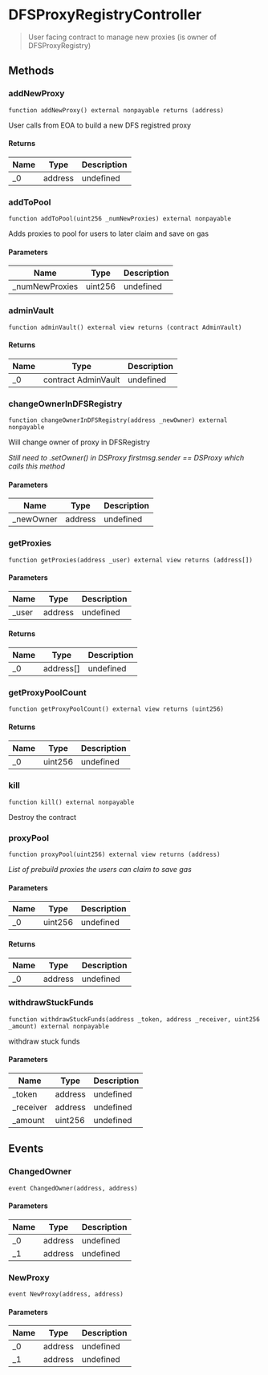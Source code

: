 # DFSProxyRegistryController



> User facing contract to manage new proxies (is owner of DFSProxyRegistry)





## Methods

### addNewProxy

```solidity
function addNewProxy() external nonpayable returns (address)
```

User calls from EOA to build a new DFS registred proxy




#### Returns

| Name | Type | Description |
|---|---|---|
| _0 | address | undefined

### addToPool

```solidity
function addToPool(uint256 _numNewProxies) external nonpayable
```

Adds proxies to pool for users to later claim and save on gas



#### Parameters

| Name | Type | Description |
|---|---|---|
| _numNewProxies | uint256 | undefined

### adminVault

```solidity
function adminVault() external view returns (contract AdminVault)
```






#### Returns

| Name | Type | Description |
|---|---|---|
| _0 | contract AdminVault | undefined

### changeOwnerInDFSRegistry

```solidity
function changeOwnerInDFSRegistry(address _newOwner) external nonpayable
```

Will change owner of proxy in DFSRegistry

*Still need to .setOwner() in DSProxy firstmsg.sender == DSProxy which calls this method*

#### Parameters

| Name | Type | Description |
|---|---|---|
| _newOwner | address | undefined

### getProxies

```solidity
function getProxies(address _user) external view returns (address[])
```





#### Parameters

| Name | Type | Description |
|---|---|---|
| _user | address | undefined

#### Returns

| Name | Type | Description |
|---|---|---|
| _0 | address[] | undefined

### getProxyPoolCount

```solidity
function getProxyPoolCount() external view returns (uint256)
```






#### Returns

| Name | Type | Description |
|---|---|---|
| _0 | uint256 | undefined

### kill

```solidity
function kill() external nonpayable
```

Destroy the contract




### proxyPool

```solidity
function proxyPool(uint256) external view returns (address)
```



*List of prebuild proxies the users can claim to save gas*

#### Parameters

| Name | Type | Description |
|---|---|---|
| _0 | uint256 | undefined

#### Returns

| Name | Type | Description |
|---|---|---|
| _0 | address | undefined

### withdrawStuckFunds

```solidity
function withdrawStuckFunds(address _token, address _receiver, uint256 _amount) external nonpayable
```

withdraw stuck funds



#### Parameters

| Name | Type | Description |
|---|---|---|
| _token | address | undefined
| _receiver | address | undefined
| _amount | uint256 | undefined



## Events

### ChangedOwner

```solidity
event ChangedOwner(address, address)
```





#### Parameters

| Name | Type | Description |
|---|---|---|
| _0  | address | undefined |
| _1  | address | undefined |

### NewProxy

```solidity
event NewProxy(address, address)
```





#### Parameters

| Name | Type | Description |
|---|---|---|
| _0  | address | undefined |
| _1  | address | undefined |



